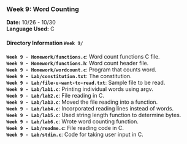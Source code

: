 ### Week 9: Word Counting
**Date:** 10/26 - 10/30    
**Language Used:** C

#### Directory Information `Week 9/`
**`Week 9 - Homework/functions.c`**: Word count functions C file.   
**`Week 9 - Homework/functions.h`**: Word count header file.   
**`Week 9 - Homework/wordcount.c`**: Program that counts word.   
**`Week 9 - Lab/constitution.txt`**: The constitution.    
**`Week 9 - Lab/file-u-want-to-read.txt`**: Sample file to be read.    
**`Week 9 - Lab/lab1.c`**: Printing individual words using argv.   
**`Week 9 - Lab/lab2.c`**: File reading in C.   
**`Week 9 - Lab/lab3.c`**: Moved the file reading into a function.   
**`Week 9 - Lab/lab4.c`**: Incorporated reading lines instead of words.    
**`Week 9 - Lab/lab5.c`**: Used string length function to determine bytes.    
**`Week 9 - Lab/lab6.c`**: Wrote word counting function.  
**`Week 9 - Lab/readme.c`**: File reading code in C.    
**`Week 9 - Lab/stdin.c`**: Code for taking user input in C.       
